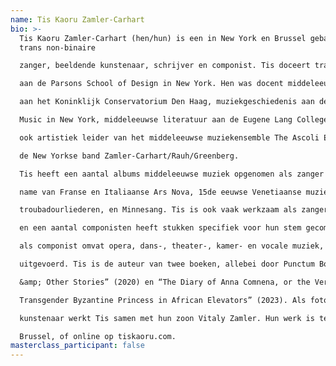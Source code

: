 ```yaml
---
name: Tis Kaoru Zamler-Carhart
bio: >-
  Tis Kaoru Zamler-Carhart (hen/hun) is een in New York en Brussel gebaseerde
  trans non-binaire

  zanger, beeldende kunstenaar, schrijver en componist. Tis doceert transdisciplinaire vormgeving

  aan de Parsons School of Design in New York. Hen was docent middeleeuwse muziek en Latijn

  aan het Koninklijk Conservatorium Den Haag, muziekgeschiedenis aan de Mannes School of

  Music in New York, middeleeuwse literatuur aan de Eugene Lang College in New York, alsmede

  ook artistiek leider van het middeleeuwse muziekensemble The Ascoli Ensemble, en zanger van

  de New Yorkse band Zamler-Carhart/Rauh/Greenberg.

  Tis heeft een aantal albums middeleeuwse muziek opgenomen als zanger en artistiek leider, met

  name van Franse en Italiaanse Ars Nova, 15de eeuwse Venetiaanse muziek, Occitaanse

  troubadourliederen, en Minnesang. Tis is ook vaak werkzaam als zanger van hedendaagse muziek

  en een aantal componisten heeft stukken specifiek voor hun stem gecomponeerd. Hun eigen werk

  als componist omvat opera, dans-, theater-, kamer- en vocale muziek, en is in diverse landen

  uitgevoerd. Tis is de auteur van twee boeken, allebei door Punctum Books uitgegeven: “The Goths

  &amp; Other Stories” (2020) en “The Diary of Anna Comnena, or the Very Political Adventures of a

  Transgender Byzantine Princess in African Elevators” (2023). Als fotograaf en beeldende

  kunstenaar werkt Tis samen met hun zoon Vitaly Zamler. Hun werk is te zien bij Galerie Mhaata in

  Brussel, of online op tiskaoru.com.
masterclass_participant: false
---
```

